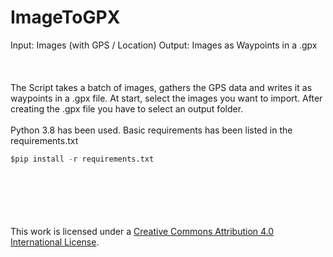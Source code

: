 # ImageToGPX
Input: Images (with GPS / Location) Output: Images as Waypoints in a .gpx
<br></br>
<br></br>
The Script takes a batch of images, gathers the GPS data and writes it as waypoints in a .gpx file. At start, select the images you want to import. After creating the .gpx file you have to select an output folder.
<br></br>
Python 3.8 has been used. Basic requirements has been listed in the requirements.txt
```python
$pip install -r requirements.txt
```
<br></br>
<br></br>
<a rel="license" href="http://creativecommons.org/licenses/by/4.0/"></a><br />This work is licensed under a <a rel="license" href="http://creativecommons.org/licenses/by/4.0/">Creative Commons Attribution 4.0 International License</a>.
